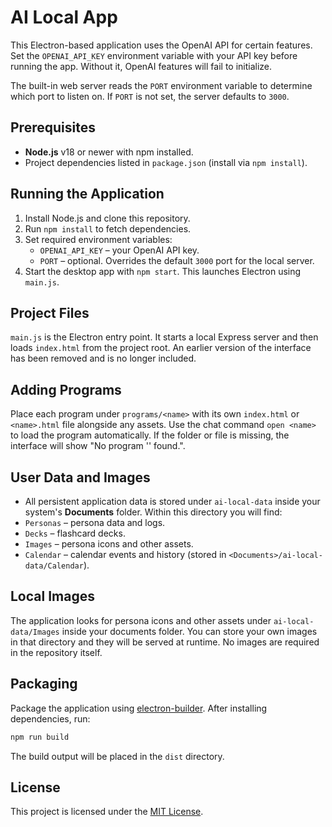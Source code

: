 # AI Local App

This Electron-based application uses the OpenAI API for certain features. Set the `OPENAI_API_KEY` environment variable with your API key before running the app. Without it, OpenAI features will fail to initialize.


The built-in web server reads the `PORT` environment variable to determine which port to listen on. If `PORT` is not set, the server defaults to `3000`.

## Prerequisites

- **Node.js** v18 or newer with npm installed.
- Project dependencies listed in `package.json` (install via `npm install`).

## Running the Application

1. Install Node.js and clone this repository.
2. Run `npm install` to fetch dependencies.
3. Set required environment variables:
   - `OPENAI_API_KEY` – your OpenAI API key.
   - `PORT` – optional. Overrides the default `3000` port for the local server.
4. Start the desktop app with `npm start`. This launches Electron using `main.js`.

## Project Files

`main.js` is the Electron entry point. It starts a local Express server and then loads `index.html` from the project root.
An earlier version of the interface has been removed and is no longer included.

## Adding Programs

Place each program under `programs/<name>` with its own `index.html` or `<name>.html` file alongside any assets.
Use the chat command `open <name>` to load the program automatically.
If the folder or file is missing, the interface will show "No program '<name>' found.".


## User Data and Images

- All persistent application data is stored under `ai-local-data` inside your system's **Documents** folder. Within this directory you will find:
- `Personas` – persona data and logs.
- `Decks` – flashcard decks.
- `Images` – persona icons and other assets.
- `Calendar` – calendar events and history (stored in `<Documents>/ai-local-data/Calendar`).


## Local Images


The application looks for persona icons and other assets under `ai-local-data/Images`
inside your documents folder. You can store your own images in that directory and
they will be served at runtime. No images are required in the repository itself.

## Packaging

Package the application using [electron-builder](https://www.electron.build/).
After installing dependencies, run:

```bash
npm run build
```

The build output will be placed in the `dist` directory.


## License

This project is licensed under the [MIT License](LICENSE).

